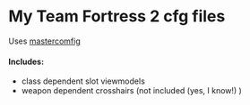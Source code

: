# My Team Fortress 2 cfg files

Uses [mastercomfig](https://github.com/mastercoms/mastercomfig)

#### Includes:
  - class dependent slot viewmodels
  - weapon dependent crosshairs (not included (yes, I know!) )